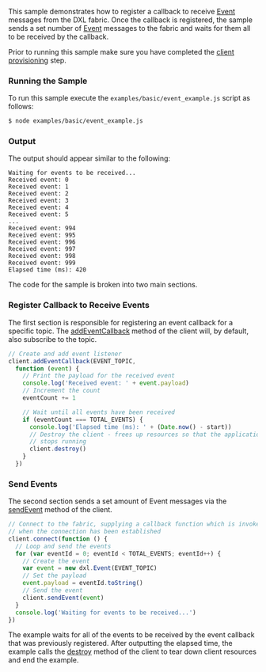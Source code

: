 This sample demonstrates how to register a callback to receive
[Event](Event.html) messages from the DXL fabric. Once the callback is
registered, the sample sends a set number of [Event](Event.html) messages to
the fabric and waits for them all to be received by the callback.

Prior to running this sample make sure you have completed the
[client provisioning](https://github.com/opendxl/opendxl-client-javascript#provisioning)
step.

### Running the Sample

To run this sample execute the ``examples/basic/event_example.js`` script as
follows:

```sh
$ node examples/basic/event_example.js
```

### Output

The output should appear similar to the following:

```
Waiting for events to be received...
Received event: 0
Received event: 1
Received event: 2
Received event: 3
Received event: 4
Received event: 5
...
Received event: 994
Received event: 995
Received event: 996
Received event: 997
Received event: 998
Received event: 999
Elapsed time (ms): 420
```
    
The code for the sample is broken into two main sections.

### Register Callback to Receive Events

The first section is responsible for registering an event callback for a
specific topic. The [addEventCallback](Client.html#addEventCallback) method of
the client will, by default, also subscribe to the topic.

```js
// Create and add event listener
client.addEventCallback(EVENT_TOPIC,
  function (event) {
    // Print the payload for the received event
    console.log('Received event: ' + event.payload)
    // Increment the count
    eventCount += 1

    // Wait until all events have been received
    if (eventCount === TOTAL_EVENTS) {
      console.log('Elapsed time (ms): ' + (Date.now() - start))
      // Destroy the client - frees up resources so that the application
      // stops running
      client.destroy()
    }
  })
```

### Send Events

The second section sends a set amount of Event messages via the
[sendEvent](Client.html#sendEvent) method of the client.

```js
// Connect to the fabric, supplying a callback function which is invoked
// when the connection has been established
client.connect(function () {
  // Loop and send the events
  for (var eventId = 0; eventId < TOTAL_EVENTS; eventId++) {
    // Create the event
    var event = new dxl.Event(EVENT_TOPIC)
    // Set the payload
    event.payload = eventId.toString()
    // Send the event
    client.sendEvent(event)
  }
  console.log('Waiting for events to be received...')
})
```

The example waits for all of the events to be received by the event 
callback that was previously registered. After outputting the elapsed time,
the example calls the [destroy](Client.html#destroy) method of the client to
tear down client resources and end the example.
